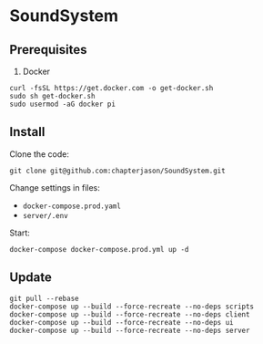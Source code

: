 
# SoundSystem

## Prerequisites

1. Docker

```
curl -fsSL https://get.docker.com -o get-docker.sh
sudo sh get-docker.sh
sudo usermod -aG docker pi
```

## Install

Clone the code:
```
git clone git@github.com:chapterjason/SoundSystem.git
```

Change settings in files:

- `docker-compose.prod.yaml`
- `server/.env`

Start:

```
docker-compose docker-compose.prod.yml up -d
```

## Update

```
git pull --rebase
docker-compose up --build --force-recreate --no-deps scripts
docker-compose up --build --force-recreate --no-deps client
docker-compose up --build --force-recreate --no-deps ui
docker-compose up --build --force-recreate --no-deps server
```
